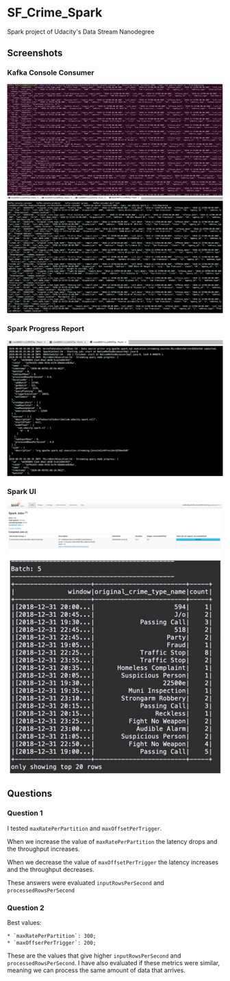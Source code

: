 # SF_Crime_Spark
Spark project of Udacity's Data Stream Nanodegree

## Screenshots

### Kafka Console Consumer
![kafka-console-local](https://github.com/bsivanantham/SF_Crime_Spark/blob/master/images/kafka-consumer-console.png)
![kafka-console-workspace](https://github.com/bsivanantham/SF_Crime_Spark/blob/master/images/Terminal-%20kafakaconsusmerConsole.png)

### Spark Progress Report
![progress-report](https://github.com/bsivanantham/SF_Crime_Spark/blob/master/images/dataStrean.png)

### Spark UI
![spark-ui](https://github.com/bsivanantham/SF_Crime_Spark/blob/master/images/SparkUI.png)
![spark-ui](https://github.com/bsivanantham/SF_Crime_Spark/blob/master/images/output.png)

## Questions

### Question 1

I tested `maxRatePerPartition` and `maxOffsetPerTrigger`. 

When we increase the value of `maxRatePerPartition` the latency drops and the throughput increases.

When we decrease the value of `maxOffsetPerTrigger` the latency increases and the throughput decreases.

These answers were evaluated `inputRowsPerSecond` and `processedRowsPerSecond`

### Question 2

Best values:

    * `maxRatePerPartition`: 300;
    * `maxOffserPerTrigger`: 200;

These are the values that give higher `inputRowsPerSecond` and `processedRowsPerSecond`. I have also evaluated if these metrics were similar, meaning we can process the same amount of data that arrives.